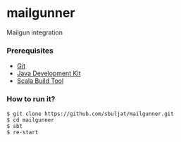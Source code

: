 # mailgunner
Mailgun integration

### Prerequisites

- [Git](https://git-scm.com/)
- [Java Development Kit](http://www.oracle.com/technetwork/java/javase/downloads/jdk8-downloads-2133151.html)
- [Scala Build Tool](http://www.scala-sbt.org/download.html)

### How to run it?

    $ git clone https://github.com/sbuljat/mailgunner.git
    $ cd mailgunner
    $ sbt
    $ re-start